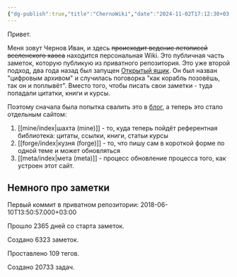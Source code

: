 ```yaml
---
{"dg-publish":true,"title":"ChernoWiki","date":"2024-11-02T17:12:30+03:00","modified_at":"2024-11-25T17:34:32+03:00","started_at":"2018-06-10T13:50:57+03:00","permalink":"/index/","dgPassFrontmatter":true}
---
```



Привет.

Меня зовут Чернов Иван, и здесь ~~происходит ведение летописей вселенского хаоса~~ находится персональная Wiki. Это публичная часть заметок, которую публикую из приватного репозитория. Это уже второй подход, два года назад был запущен [Открытый ящик](https://vanadium23.me/openbox/). Он был назван "цифровым архивом" и случилась поговорка "как корабль позовёшь, так он и поплывёт". Вместо того, чтобы писать свои заметки - туда попадали цитатки, книги и курсы. 

Поэтому сначала была попытка свалить это в [блог](https://vanadium23.me/), а теперь это стало отдельным сайтом:
1. [[mine/index|шахта (mine)]] - то, куда теперь пойдёт референтная библиотека: цитаты, ссылки, книги, статьи курсы
2. [[forge/index|кузня (forge)]] - то, что пишу сам в короткой форме по одной теме и может обновляться
3. [[meta/index|мета (meta)]] - процесс обновление процесса того, как устроен этот сайт. 

## Немного про заметки

Первый коммит в приватном репозитории: 2018-06-10T13:50:57.000+03:00

<span><span data-tag-name="p" class="el-p"><p dir="auto">Прошло 2365 дней со старта заметок. </p></span></span><span><span data-tag-name="p" class="el-p"><p dir="auto">Создано 6323 заметок. </p></span></span><span><span data-tag-name="p" class="el-p"><p dir="auto">Проставлено 109 тегов. </p></span></span><span><span data-tag-name="p" class="el-p"><p dir="auto">Создано 20733 задач. </p></span></span>
